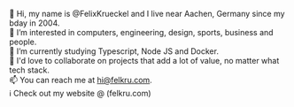 👋 Hi, my name is @FelixKrueckel and I live near Aachen, Germany since my bday in 2004.<br>
👀 I’m interested in computers, engineering, design, sports, business and people.<br>
🌱 I’m currently studying Typescript, Node JS and Docker.<br>
💞️ I'd love to collaborate on projects that add a lot of value, no matter what tech stack.<br>
📫 You can reach me at hi@felkru.com.<br>
ℹ️ Check out my website @ (felkru.com)

